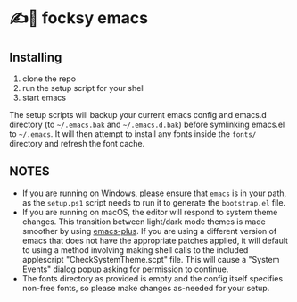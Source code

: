# :writing_hand:​🦊 focksy emacs

## Installing 

1. clone the repo
2. run the setup script for your shell
3. start emacs

The setup scripts will backup your current emacs config and emacs.d directory (to `~/.emacs.bak` and `~/.emacs.d.bak`) before symlinking emacs.el to `~/.emacs`. It will then attempt to install any fonts inside the `fonts/` directory and refresh the font cache.

## NOTES
- If you are running on Windows, please ensure that `emacs` is in your path, as the `setup.ps1` script needs to run it to generate the `bootstrap.el` file.
- If you are running on macOS, the editor will respond to system theme changes.
This transition between light/dark mode themes is made smoother by using [emacs-plus](https://github.com/d12frosted/homebrew-emacs-plus).
If you are using a different version of emacs that does not have the appropriate patches applied, it will default to using a method involving making shell calls to the included applescript "CheckSystemTheme.scpt" file.
This will cause a "System Events" dialog popup asking for permission to continue.
- The fonts directory as provided is empty and the config itself specifies non-free fonts, so please make changes as-needed for your setup.
